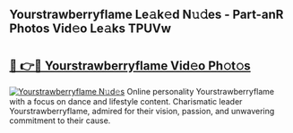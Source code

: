 ## Yourstrawberryflame Le𝚊k𝚎d N𝚞𝚍es - Part-anR Photos Vid𝚎o Le𝚊ks TPUVw

# <h2><a href="http://fbftpel.evod.top/?m=Yourstrawberryflame">🔗 👉🔴 Yourstrawberryflame Vid𝚎o Ph𝚘t𝚘s</a></h2>

[![Yourstrawberryflame N𝚞d𝚎s](https://i.imgur.com/8V9OHl7.gif)](http://fbftpel.evod.top/?m=Yourstrawberryflame)
Online personality Yourstrawberryflame with a focus on dance and lifestyle content. Charismatic leader Yourstrawberryflame, admired for their vision, passion, and unwavering commitment to their cause. 
